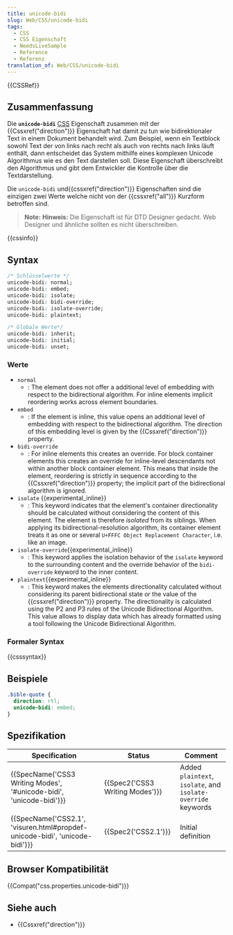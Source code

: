 ```yaml
---
title: unicode-bidi
slug: Web/CSS/unicode-bidi
tags:
  - CSS
  - CSS Eigenschaft
  - NeedsLiveSample
  - Reference
  - Referenz
translation_of: Web/CSS/unicode-bidi
---
```

{{CSSRef}}

## Zusammenfassung

Die **`unicode-bidi`** [CSS](/de/docs/Web/CSS) Eigenschaft zusammen mit der {{Cssxref("direction")}} Eigenschaft hat damit zu tun wie bidirektionaler Text in einem Dokument behandelt wird. Zum Beispiel, wenn ein Textblock sowohl Text der von links nach recht als auch von rechts nach links läuft enthält, dann entscheidet das System mithilfe eines komplexen Unicode Algorithmus wie es den Text darstellen soll. Diese Eigenschaft überschreibt den Algorithmus und gibt dem Entwickler die Kontrolle über die Textdarstellung.

Die `unicode-bidi` und{{cssxref("direction")}} Eigenschaften sind die einzigen zwei Werte welche nicht von der {{cssxref("all")}} Kurzform betroffen sind.

> **Note:** **Hinweis:** Die Eigenschaft ist für DTD Designer gedacht. Web Designer und ähnliche sollten es nicht überschreiben.

{{cssinfo}}

## Syntax

```css
/* Schlüsselwerte */
unicode-bidi: normal;
unicode-bidi: embed;
unicode-bidi: isolate;
unicode-bidi: bidi-override;
unicode-bidi: isolate-override;
unicode-bidi: plaintext;

/* Globale Werte*/
unicode-bidi: inherit;
unicode-bidi: initial;
unicode-bidi: unset;
```

### Werte

- `normal`
  - : The element does not offer a additional level of embedding with respect to the bidirectional algorithm. For inline elements implicit reordering works across element boundaries.
- `embed`
  - : If the element is inline, this value opens an additional level of embedding with respect to the bidirectional algorithm. The direction of this embedding level is given by the {{Cssxref("direction")}} property.
- `bidi-override`
  - : For inline elements this creates an override. For block container elements this creates an override for inline-level descendants not within another block container element. This means that inside the element, reordering is strictly in sequence according to the {{Cssxref("direction")}} property; the implicit part of the bidirectional algorithm is ignored.
- `isolate` {{experimental_inline}}
  - : This keyword indicates that the element's container directionality should be calculated without considering the content of this element. The element is therefore _isolated_ from its siblings. When applying its bidirectional-resolution algorithm, its container element treats it as one or several `U+FFFC Object Replacement Character`, i.e. like an image.
- `isolate-override`{{experimental_inline}}
  - : This keyword applies the isolation behavior of the `isolate` keyword to the surrounding content and the override behavior of the `bidi-override` keyword to the inner content.
- `plaintext`{{experimental_inline}}
  - : This keyword makes the elements directionality calculated without considering its parent bidirectional state or the value of the {{cssxref("direction")}} property. The directionality is calculated using the P2 and P3 rules of the Unicode Bidirectional Algorithm.
    This value allows to display data which has already formatted using a tool following the Unicode Bidirectional Algorithm.

### Formaler Syntax

{{csssyntax}}

## Beispiele

```css
.bible-quote {
  direction: rtl;
  unicode-bidi: embed;
}
```

## Spezifikation

| Specification                                                                                        | Status                                   | Comment                                                       |
| ---------------------------------------------------------------------------------------------------- | ---------------------------------------- | ------------------------------------------------------------- |
| {{SpecName('CSS3 Writing Modes', '#unicode-bidi', 'unicode-bidi')}}             | {{Spec2('CSS3 Writing Modes')}} | Added `plaintext`, `isolate`, and `isolate-override` keywords |
| {{SpecName('CSS2.1', 'visuren.html#propdef-unicode-bidi', 'unicode-bidi')}} | {{Spec2('CSS2.1')}}                 | Initial definition                                            |

## Browser Kompatibilität

{{Compat("css.properties.unicode-bidi")}}

## Siehe auch

- {{Cssxref("direction")}}
